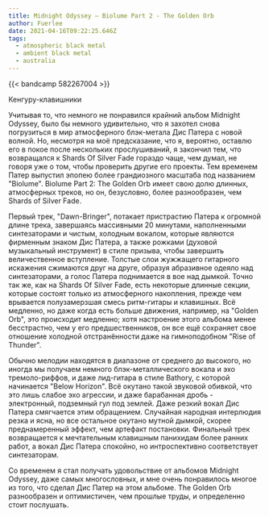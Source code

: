 ```yaml
---
title: Midnight Odyssey — Biolume Part 2 - The Golden Orb
author: Fuerlee
date: 2021-04-16T09:22:25.646Z
tags:
  - atmospheric black metal
  - ambient black metal
  - australia
---
```

{{< bandcamp 582267004 >}}

Кенгуру-клавишники



Учитывая то, что немного не понравился крайний альбом Midnight Odyssey, было бы немного удивительно, что я захотел снова погрузиться в мир атмосферного блэк-метала Дис Патера с новой волной. Но, несмотря на моё предсказание, что я, вероятно, оставлю его в покое после нескольких прослушиваний, я закончил тем, что возвращался к Shards Of Silver Fade гораздо чаще, чем думал, не говоря уже о том, чтобы проверить другие его проекты. Тем временем Патер выпустил эпопею более грандиозного масштаба под названием "Biolume". Biolume Part 2: The Golden Orb имеет свою долю длинных, атмосферных треков, но он, безусловно, более разнообразен, чем Shards of Silver Fade.



Первый трек, "Dawn-Bringer", потакает пристрастию Патера к огромной длине трека, завершаясь массивными 20 минутами, наполненными синтезаторами и чистым, холодным вокалом, которые являются фирменным знаком Дис Патера, а также рожками (духовой музыкальный инструмент) в стиле призыва, чтобы завершить величественное вступление. Толстые слои жужжащего гитарного искажения сжимаются друг на друге, образуя абразивное одеяло над синтезаторами, а голос Патера поднимается в вое над дымкой. Точно так же, как на Shards Of Silver Fade, есть некоторые длинные секции, которые состоят только из атмосферного накопления, прежде чем врывается полузамерзшая смесь ритм-гитары и клавишных. Всё медленно, но даже когда есть больше движения, например, на "Golden Orb", это происходит медленно; хотя настроение этого альбома менее бесстрастно, чем у его предшественников, он все ещё сохраняет свое отношение холодной отстранённости даже на гимноподобном "Rise of Thunder".



Обычно мелодии находятся в диапазоне от среднего до высокого, но иногда мы получаем немного блэк-металлического вокала и эхо тремоло-риффов, и даже лид-гитара в стиле Bathory, с которой начинается "Below Horizon". Всё окутано такой звуковой обивкой, что это лишь слабое эхо агрессии, и даже барабанная дробь - электронный, подземный гул под землей. Даже резкий вокал Дис Патера смягчается этим обращением. Случайная народная интерлюдия резка и ясна, но все остальное окутано мутной дымкой, скорее преднамеренный эффект, чем артефакт постановки. Финальный трек возвращается к мечтательным клавишным панихидам более ранних работ, а вокал Дис Патера спокойно, но интроспективно соответствует синтезаторам.



Со временем я стал получать удовольствие от альбомов Midnight Odyssey, даже самых многословных, и мне очень понравилось многое из того, что сделал Дис Патер на этом альбоме. The Golden Orb разнообразен и оптимистичен, чем прошлые труды, и определенно стоит послушать.